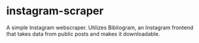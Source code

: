 # instagram-scraper
A simple Instagram webscraper. Utilizes Bibliogram, an Instagram frontend that takes data from public posts and makes it downloadable.
